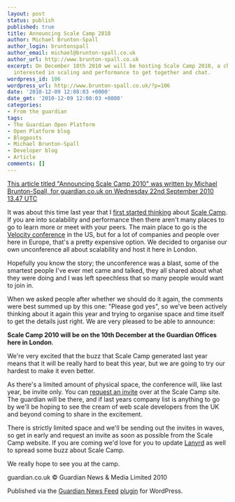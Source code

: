 ```yaml
---
layout: post
status: publish
published: true
title: Announcing Scale Camp 2010
author: Michael Brunton-Spall
author_login: bruntonspall
author_email: michael@brunton-spall.co.uk
author_url: http://www.brunton-spall.co.uk
excerpt: On December 10th 2010 we will be hosting Scale Camp 2010, a chance for people
  interested in scaling and performance to get together and chat.
wordpress_id: 106
wordpress_url: http://www.brunton-spall.co.uk/?p=106
date: '2010-12-09 12:08:03 +0000'
date_gmt: '2010-12-09 12:08:03 +0000'
categories:
- From the guardian
tags:
- The Guardian Open Platform
- Open Platform blog
- Blogposts
- Michael Brunton-Spall
- Developer blog
- Article
comments: []
---
```

<p><a href="http://www.guardian.co.uk/open-platform/blog/scale-camp-2010">This article titled "Announcing Scale Camp 2010" was written by Michael Brunton-Spall, for guardian.co.uk on Wednesday 22nd September 2010 13.47 UTC</a></p>
<p>It was about this time last year that I <a href="http://www.guardian.co.uk/open-platform/blog/uk-scale-camp">first started thinking</a> about <a href="http://www.scalecamp.org.uk">Scale Camp</a>. If you are into scalability and performance then there aren't many places to go to learn more or meet with your peers.  The main place to go is the<a href="http://en.oreilly.com/velocity2010"> Velocity conference</a> in the US, but for a lot of companies and people over here in Europe, that's a pretty expensive option.  We decided to organise our own unconference all about scalability and host it here in London.</p>
<p>Hopefully you know the story; the unconference was a blast, some of the smartest people I've ever met came and talked, they all shared about what they were doing and I was left speechless that so many people would want to join in.</p>
<!--more-->
<p>When we asked people after whether we should do it again, the comments were best summed up by this one: "Please god yes", so we've been actively thinking about it again this year and trying to organise space and time itself to get the details just right.  We are very pleased to be able to announce:</p>
<p><strong>Scale Camp 2010 will be on the 10th December at the Guardian Offices here in London</strong>.</p>
<p>We're very excited that the buzz that Scale Camp generated last year means that it will be really hard to beat this year, but we are going to try our hardest to make it even better.</p>
<p>As there's a limited amount of physical space, the conference will, like last year, be invite only.  You can <a href="http://www.scalecamp.org.uk/request-an-invitation">request an invite</a> over at the Scale Camp site.  The guardian will be there, and if last years company list is anything to go by we'll be hoping to see the cream of web scale developers from the UK and beyond coming to share in the excitement.</p>
<p>There is strictly limited space and we'll be sending out the invites in waves, so get in early and request an invite as soon as possible from the Scale Camp website.  If you are coming we'd love for you to update <a href="http://lanyrd.com/2010/scalecamp/">Lanyrd</a> as well to spread some buzz about Scale Camp.</p>
<p>We really hope to see you at the camp.</p>
<p><!-- Guardian Watermark: open-platform/blog/scale-camp-2010|2010-12-09T12:07:21Z|22afe5c0cbcf11b9f033cc7253bf848eabfd2d5b --></p>
<p>guardian.co.uk © Guardian News &amp; Media Limited 2010</p>
<p>Published via the <a title="Guardian plugin page" href="http://www.guardian.co.uk/open-platform/news-feed-wordpress-plugin" target="_blank">Guardian News Feed</a> <a title="Wordress plugin page" href="http://wordpress.org/extend/plugins/the-guardian-news-feed/" target="_blank">plugin</a> for WordPress.</p>
<p><!-- END GUARDIAN WATERMARK --></p>
